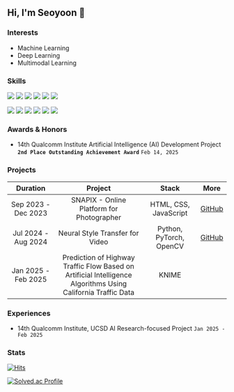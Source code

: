 ## Hi, I'm Seoyoon 👋

### Interests
* Machine Learning
* Deep Learning
* Multimodal Learning

### Skills
<img src="https://img.shields.io/badge/-Python-3776AB?style=flat-square&logo=Python&logoColor=white"/> <img src="https://img.shields.io/badge/Java-007396?style=flat-square&logo=Java&logoColor=white"/>  <img src="https://img.shields.io/badge/-R-276DC3?style=flat-square&logo=R&logoColor=white">
<img src="https://img.shields.io/badge/-HTML-E34F26?style=flat-square&logo=HTML5&logoColor=white"/>  <img src="https://img.shields.io/badge/-CSS-1572B6?style=flat-square&logo=CSS3&logoColor=white"/>  <img src="https://img.shields.io/badge/-JavaScript-F7DF1E?style=flat-square&logo=JavaScript&logoColor=white"/> 

<img src="https://img.shields.io/badge/-PyTorch-EE4C2C?style=flat-square&logo=PyTorch&logoColor=white">  <img src="https://img.shields.io/badge/-TensorFlow-FF6F00?style=flat-square&logo=TensorFlow&logoColor=white">  <img src="https://img.shields.io/badge/-OpenCV-5C3EE8?style=flat-square&logo=OpenCV&logoColor=white">  <img src="https://img.shields.io/badge/-Scikit--learn-F7931E?style=flat-square&logo=Scikit-learn&logoColor=white">  <img src="https://img.shields.io/badge/-Pandas-150458?style=flat-square&logo=Pandas&logoColor=white">  <img src="https://img.shields.io/badge/-NumPy-013243?style=flat-square&logo=NumPy&logoColor=white">

### Awards & Honors
- 14th Qualcomm Institute Artificial Intelligence (AI) Development Project **`2nd Place Outstanding Achievement Award`** `Feb 14, 2025`

### Projects

<table>
  <thead align = "center">
    <tr>
      <th>Duration</th>
      <th>Project</th>
      <th>Stack</th>
      <th>More</th>
    </tr>
  </thead>
  <tbody align = "center">
    <tr>
      <td>Sep 2023 - Dec 2023</td>
      <td>
        SNAPIX - Online Platform for Photographer
      </td>
      <td>
        HTML, CSS, JavaScript
      </td>
      <td>
        <a href="https://github.com/APPS-sookmyung/2023-SNAPIX">GitHub</a>
      </td>
    </tr>
    <tr> 
      <td>Jul 2024 - Aug 2024</td>
      <td>
        Neural Style Transfer for Video
      </td>
      <td>
        Python, PyTorch, OpenCV
      </td>
      <td>
        <a href="https://github.com/choiseoyoon0330/NST-Video">GitHub</a>
      </td>
    </tr>
    <tr> 
      <td>Jan 2025 - Feb 2025</td>
      <td>
        Prediction of Highway Traffic Flow Based on <br>Artificial Intelligence Algorithms Using California Traffic Data
      </td>
      <td>
        KNIME
      </td>
      <td>
        <a href=""></a>
      </td>
    </tr>
  </tbody>
</table>

### Experiences
- 14th Qualcomm Institute, UCSD AI Research-focused Project `Jan 2025 - Feb 2025`

### Stats
[![Hits](https://hits.seeyoufarm.com/api/count/incr/badge.svg?url=https%3A%2F%2Fgithub.com%2Fchoiseoyoon0330&count_bg=%2379C83D&title_bg=%23555555&icon=&icon_color=%23E7E7E7&title=hits&edge_flat=false)](https://hits.seeyoufarm.com)

[![Solved.ac Profile](http://mazassumnida.wtf/api/v2/generate_badge?boj=kkirook)](https://solved.ac/kkirook/)

